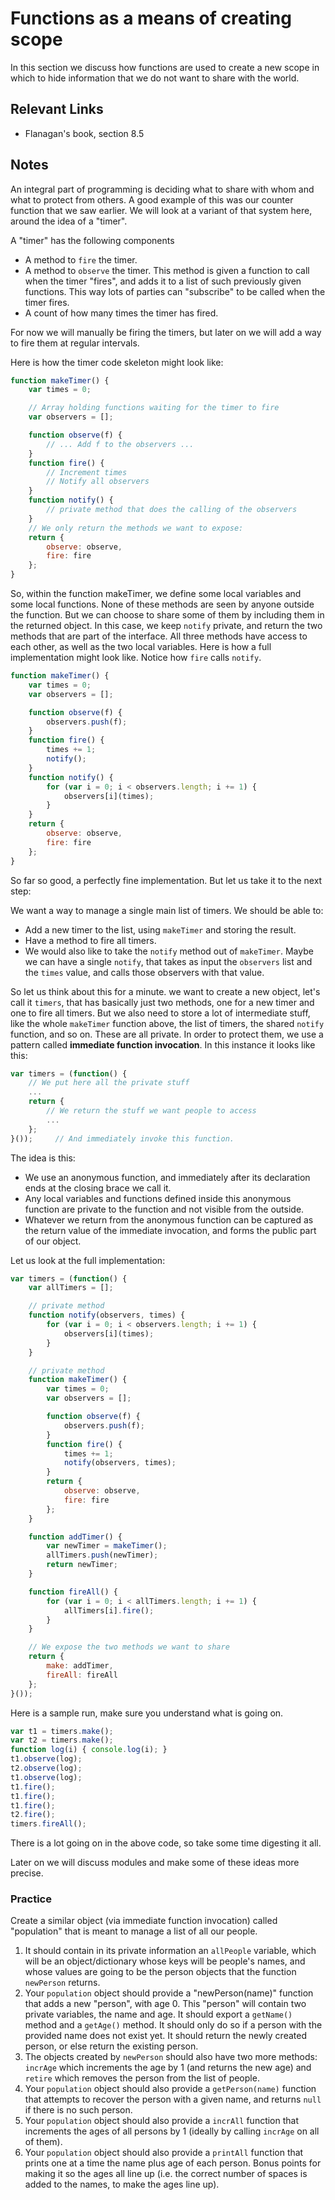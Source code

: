 # Functions as a means of creating scope

In this section we discuss how functions are used to create a new scope in which to hide information that we do not want to share with the world.

## Relevant Links

- Flanagan's book, section 8.5

## Notes

An integral part of programming is deciding what to share with whom and what to protect from others. A good example of this was our counter function that we saw earlier. We will look at a variant of that system here, around the idea of a "timer".

A "timer" has the following components

- A method to `fire` the timer.
- A method to `observe` the timer. This method is given a function to call when the timer "fires", and adds it to a list of such previously given functions. This way lots of parties can "subscribe" to be called when the timer fires.
- A count of how many times the timer has fired.

For now we will manually be firing the timers, but later on we will add a way to fire them at regular intervals.

Here is how the timer code skeleton might look like:

```javascript
function makeTimer() {
    var times = 0;

    // Array holding functions waiting for the timer to fire
    var observers = [];

    function observe(f) {
        // ... Add f to the observers ...
    }
    function fire() {
        // Increment times
        // Notify all observers
    }
    function notify() {
        // private method that does the calling of the observers
    }
    // We only return the methods we want to expose:
    return {
        observe: observe,
        fire: fire
    };
}
```

So, within the function makeTimer, we define some local variables and some local functions. None of these methods are seen by anyone outside the function. But we can choose to share some of them by including them in the returned object. In this case, we keep `notify` private, and return the two methods that are part of the interface. All three methods have access to each other, as well as the two local variables. Here is how a full implementation might look like. Notice how `fire` calls `notify`.

```javascript
function makeTimer() {
    var times = 0;
    var observers = [];

    function observe(f) {
        observers.push(f);
    }
    function fire() {
        times += 1;
        notify();
    }
    function notify() {
        for (var i = 0; i < observers.length; i += 1) {
            observers[i](times);
        }
    }
    return {
        observe: observe,
        fire: fire
    };
}
```

So far so good, a perfectly fine implementation. But let us take it to the next step:

We want a way to manage a single main list of timers. We should be able to:

- Add a new timer to the list, using `makeTimer` and storing the result.
- Have a method to fire all timers.
- We would also like to take the `notify` method out of `makeTimer`. Maybe we can have a single `notify`, that takes as input the `observers` list and the `times` value, and calls those observers with that value.

So let us think about this for a minute. we want to create a new object, let's call it `timers`, that has basically just two methods, one for a new timer and one to fire all timers. But we also need to store a lot of intermediate stuff, like the whole `makeTimer` function above, the list of timers, the shared `notify` function, and so on. These are all private. In order to protect them, we use a pattern called **immediate function invocation**. In this instance it looks like this:

```javascript
var timers = (function() {
    // We put here all the private stuff
    ...
    return {
        // We return the stuff we want people to access
        ...
    };
}());     // And immediately invoke this function.
```

The idea is this:

- We use an anonymous function, and immediately after its declaration ends at the closing brace we call it.
- Any local variables and functions defined inside this anonymous function are private to the function and not visible from the outside.
- Whatever we return from the anonymous function can be captured as the return value of the immediate invocation, and forms the public part of our object.

Let us look at the full implementation:

```javascript
var timers = (function() {
    var allTimers = [];

    // private method
    function notify(observers, times) {
        for (var i = 0; i < observers.length; i += 1) {
            observers[i](times);
        }
    }

    // private method
    function makeTimer() {
        var times = 0;
        var observers = [];

        function observe(f) {
            observers.push(f);
        }
        function fire() {
            times += 1;
            notify(observers, times);
        }
        return {
            observe: observe,
            fire: fire
        };
    }

    function addTimer() {
        var newTimer = makeTimer();
        allTimers.push(newTimer);
        return newTimer;
    }

    function fireAll() {
        for (var i = 0; i < allTimers.length; i += 1) {
            allTimers[i].fire();
        }
    }

    // We expose the two methods we want to share
    return {
        make: addTimer,
        fireAll: fireAll
    };
}());
```

Here is a sample run, make sure you understand what is going on.

```javascript
var t1 = timers.make();
var t2 = timers.make();
function log(i) { console.log(i); }
t1.observe(log);
t2.observe(log);
t1.observe(log);
t1.fire();
t1.fire();
t1.fire();
t2.fire();
timers.fireAll();
```

There is a lot going on in the above code, so take some time digesting it all.

Later on we will discuss modules and make some of these ideas more precise.

### Practice

Create a similar object (via immediate function invocation) called "population" that is meant to manage a list of all our people.

1. It should contain in its private information an `allPeople` variable, which will be an object/dictionary whose keys will be people's names, and whose values are going to be the person objects that the function `newPerson` returns.
2. Your `population` object should provide a "newPerson(name)" function that adds a new "person", with age 0. This "person" will contain two private variables, the name and age. It should export a `getName()` method and a `getAge()` method. It should only do so if a person with the provided name does not exist yet. It should return the newly created person, or else return the existing person.
3. The objects created by `newPerson` should also have two more methods: `incrAge` which increments the age by 1 (and returns the new age) and `retire` which removes the person from the list of people.
4. Your `population` object should also provide a `getPerson(name)` function that attempts to recover the person with a given name, and returns `null` if there is no such person.
5. Your `population` object should also provide a `incrAll` function that increments the ages of all persons by 1 (ideally by calling `incrAge` on all of them).
6. Your `population` object should also provide a `printAll` function that prints one at a time the name plus age of each person. Bonus points for making it so the ages all line up (i.e. the correct number of spaces is added to the names, to make the ages line up).
